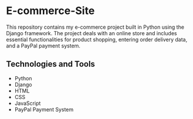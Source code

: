 # E-commerce-Site

This repository contains my e-commerce project built in Python using the Django framework. The project deals with an online store and includes essential functionalities for product shopping, entering order delivery data, and a PayPal payment system.

## Technologies and Tools

- Python
- Django
- HTML
- CSS
- JavaScript
- PayPal Payment System
